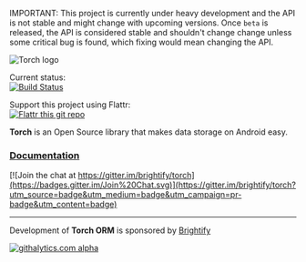 IMPORTANT: This project is currently under heavy development and the API is not stable and might change
with upcoming versions. Once `beta` is released, the API is considered stable and shouldn't change change unless some
critical bug is found, which fixing would mean changing the API.

![Torch logo][logo]

Current status:  
[![Build Status](https://travis-ci.org/brightify/torch.png?branch=develop)](https://travis-ci.org/brightify/torch)

Support this project using Flattr:  
[![Flattr this git repo](http://api.flattr.com/button/flattr-badge-large.png)](https://flattr.com/submit/auto?user_id=TadeasKriz&url=http://github.com/brightify/torch&title=Torch&language=&tags=github&category=software)

**Torch** is an Open Source library that makes data storage on Android easy.
### [**Documentation**](https://github.com/brightify/torch/wiki/Home)

[![Join the chat at https://gitter.im/brightify/torch](https://badges.gitter.im/Join%20Chat.svg)](https://gitter.im/brightify/torch?utm_source=badge&utm_medium=badge&utm_campaign=pr-badge&utm_content=badge)

***

Development of **Torch ORM** is sponsored by [Brightify](http://www.brightify.org)

[![githalytics.com alpha](https://cruel-carlota.gopagoda.com/059a85814c820bbe1e5a6c2a577a23a1 "githalytics.com")](http://githalytics.com/brightify/torch)

[logo]: https://raw.githubusercontent.com/brightify/torch/develop/git_logo.png
